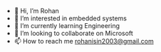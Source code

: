 - 👋 Hi, I’m Rohan 
- 👀 I’m interested in embedded systems 
- 🌱 I’m currently learning Engineering 
- 💞️ I’m looking to collaborate on Microsoft 
- 📫 How to reach me rohanisin2003@gmail.com 

<!---
Rohan0416/Rohan0416 is a ✨ special ✨ repository because its `README.md` (this file) appears on your GitHub profile.
You can click the Preview link to take a look at your changes.
--->
